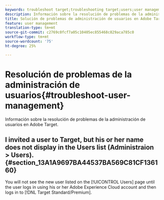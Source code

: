 ```yaml
---
keywords: troubleshoot target;troubleshooting target;users;user management
description: Información sobre la resolución de problemas de la administración de usuarios en Adobe Target.
title: Solución de problemas de administración de usuarios en Adobe Target
feature: user management
translation-type: tm+mt
source-git-commit: c2769c0fcf7a05c10405ec855468c829aca785c0
workflow-type: tm+mt
source-wordcount: '75'
ht-degree: 25%

---
```



# Resolución de problemas de la administración de usuarios{#troubleshoot-user-management}

Información sobre la resolución de problemas de la administración de usuarios en Adobe Target.

## I invited a user to Target, but his or her name does not display in the Users list (Administraion > Users). {#section_13A1A9697BA44537BA569C81CF136160}

You will not see the new user listed on the [!UICONTROL Users] page until the user logs in using his or her Adobe Experience Cloud account and then logs in to [!DNL Target Standard/Premium].
